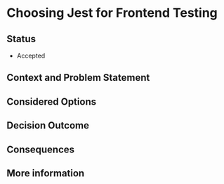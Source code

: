 # Choosing Jest for Frontend Testing 

## Status 
- Accepted

## Context and Problem Statement 


## Considered Options


## Decision Outcome 


## Consequences


## More information 

